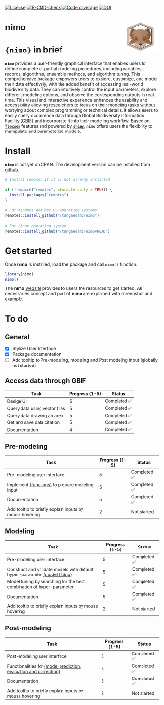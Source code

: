 [![License](https://img.shields.io/badge/license-GPL%20%28%3E=%203%29-lightgrey.svg?style=flat)](https://www.gnu.org/licenses/gpl-3.0.html#license-text)
[![R-CMD-check](https://github.com/stangandaho/nimo/actions/workflows/R-CMD-check.yaml/badge.svg)](https://github.com/stangandaho/nimo/actions/workflows/R-CMD-check.yaml)
[![Code coverage](https://codecov.io/gh/stangandaho/nimo/graph/badge.svg?token=ehmZyEafyI)](https://codecov.io/gh/stangandaho/nimo)
[![DOI](https://zenodo.org/badge/DOI/10.5281/zenodo.10495310.svg)](https://doi.org/10.5281/zenodo.10495310)


# nimo <img src="man/figures/logo.png" align="right" height="94" alt="" />

# **`{nimo}`** in brief
**`nimo`** provides a user-friendly graphical interface that enables users to define complete or partial modeling procedures, including variables, records, algorithms, ensemble methods, and algorithm tuning.  This comprehensive package empowers users to explore, customize, and model their data effectively, with the added benefit of accessing real-world biodiversity data. They can intuitively control the input parameters, explore different modeling options, and observe the corresponding outputs in real-time. This visual and interactive experience enhances the usability and accessibility allowing researchers to focus on their modeling tasks without worrying about complex programming or technical details. It allows users to easily query occurrence data through Global Biodiversity Information Facility [(GBIF)](https://www.gbif.org/occurrence/search) and incorporate it into their modeling workflow. Based on [**`flexsdm`**](https://github.com/sjevelazco/flexsdm/) features and powered by [**`shiny`**](https://github.com/rstudio/shiny), **`nimo`** offers users the flexibility to manipulate and parameterize models. 

# Install
**`nimo`** is not yet on CRAN. The development version can be installed from [github](https://github.com/stangandaho/nimo). 


``` r
# Install remotes if it is not already installed

if (!require("remotes", character.only = TRUE)) {
  install.packages("remotes")
}

# For Windows and Mac OS operating systems
remotes::install_github("stangandaho/nimo")

# For Linux operating system
remotes::install_github("stangandaho/nimo@HEAD")
```

# Get started
Once **nimo** is installed, load the package and call `nimo()` function.
```r
library(nimo)
nimo()
```
The **nimo** [website](https://nimo.re-agro.org) provides to users the resources to get started. 
All necessaries concept and part of **nimo** are explained with screenshot and example. 

# To do 

## General
* [x] Stylize User Interface
* [x] Package documentation
* [ ] Add tooltip to Pre-modeling, modeling and Post modeling input (globally not started)

## Access data through GBIF

| Task                                   | Progress (1-5) | Status         |
|----------------------------------------|----------------|--------------- |
| Design UI                             | 5              | Completed  ✅ |
| Query data using vector files          | 5              | Completed  ✅ |
| Query data drawing an area             | 5              | Completed  ✅ |
| Get and save data citation             | 5              | Completed  ✅ |
| Documentation                          | 4              | Completed  ✅  |

## Pre-modeling

| Task                                   | Progress (1-5) | Status                                                                                |
|----------------------------------------|----------------|---------------------------------------------------------------------------------------|
| Pre-modeling user interface            | 5              | Completed  ✅ |
| Implement [(functions)](https://sjevelazco.github.io/flexsdm/articles/v01_pre_modeling.html) to prepare modeling input| 5 | Completed  ✅ |
| Documentation                          | 5              | Completed  ✅     |
| Add tooltip to briefly explain inputs by mouse hovering | 2               | Not started   |

## Modeling

| Task                                   | Progress (1-5) | Status                                                                                         |
|----------------------------------------|----------------|----------------------------------------------------------------------------------------------- |
| Pre-modeling user interface            | 5              | Completed  ✅ |
| Construct and validate models with default hyper-parameter [(model fitting)](https://sjevelazco.github.io/flexsdm/articles/v02_modeling.html)| 5 | Completed  ✅ |
|  Model tuning by searching for the best combination of hyper-parameter| 5 | Completed ✅|
| Documentation                          | 5              | Completed  ✅     |
| Add tooltip to briefly explain inputs by mouse hovering | 2               | Not started   |

## Post-modeling

| Task                                   | Progress (1-5) | Status                                                                                         |
|----------------------------------------|----------------|----------------------------------------------------------------------------------------------- |
| Post-modeling user interface            | 5              | Completed  ✅ |
| Functionalities for [(model prediction, evaluation and correction)](https://sjevelazco.github.io/flexsdm/articles/v03_post_modeling.html)| 5 | Completed  ✅ |
| Documentation                          | 5              | Completed  ✅     |
| Add tooltip to briefly explain inputs by mouse hovering | 2               | Not started   |
